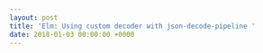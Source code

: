 ```yaml
---
layout: post
title: 'Elm: Using custom decoder with json-decode-pipeline '
date: 2018-01-03 00:00:00 +0000
---
```

